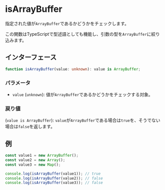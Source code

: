 # isArrayBuffer

指定された値が`ArrayBuffer`であるかどうかをチェックします。

この関数はTypeScriptで型述語としても機能し、引数の型を`ArrayBuffer`に絞り込みます。

## インターフェース

```typescript
function isArrayBuffer(value: unknown): value is ArrayBuffer;
```

### パラメータ

- `value` (`unknown`): 値が`ArrayBuffer`であるかどうかをチェックする対象。

### 戻り値

(`value is ArrayBuffer`): `value`が`ArrayBuffer`である場合は`true`を、そうでない場合は`false`を返します。

## 例

```typescript
const value1 = new ArrayBuffer();
const value2 = new Array();
const value3 = new Map();

console.log(isArrayBuffer(value1)); // true
console.log(isArrayBuffer(value2)); // false
console.log(isArrayBuffer(value3)); // false
```
